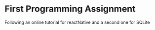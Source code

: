 # First Programming Assignment
Following an online tutorial for reactNative and a second one for SQLite
